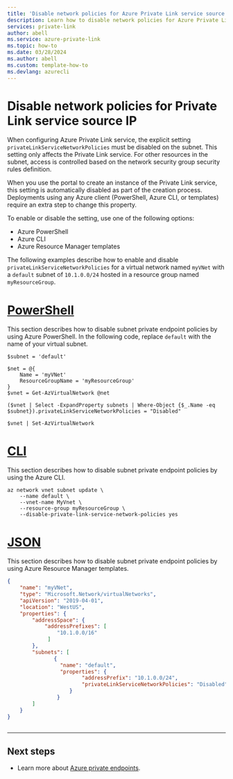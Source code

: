 ```yaml
---
title: 'Disable network policies for Azure Private Link service source IP address'
description: Learn how to disable network policies for Azure Private Link.
services: private-link
author: abell
ms.service: azure-private-link
ms.topic: how-to
ms.date: 03/28/2024
ms.author: abell 
ms.custom: template-how-to
ms.devlang: azurecli
---
```


# Disable network policies for Private Link service source IP

When configuring Azure Private Link service, the explicit setting `privateLinkServiceNetworkPolicies` must be disabled on the subnet. This setting only affects the Private Link service. For other resources in the subnet, access is controlled based on the network security group security rules definition.

When you use the portal to create an instance of the Private Link service, this setting is automatically disabled as part of the creation process. Deployments using any Azure client (PowerShell, Azure CLI, or templates) require an extra step to change this property.

To enable or disable the setting, use one of the following options:

* Azure PowerShell
* Azure CLI
* Azure Resource Manager templates

The following examples describe how to enable and disable `privateLinkServiceNetworkPolicies` for a virtual network named `myVNet` with a `default` subnet of `10.1.0.0/24` hosted in a resource group named `myResourceGroup`.

# [**PowerShell**](#tab/private-link-network-policy-powershell)

This section describes how to disable subnet private endpoint policies by using Azure PowerShell. In the following code, replace `default` with the name of your virtual subnet.

```azurepowershell
$subnet = 'default'

$net = @{
    Name = 'myVNet'
    ResourceGroupName = 'myResourceGroup'
}
$vnet = Get-AzVirtualNetwork @net

($vnet | Select -ExpandProperty subnets | Where-Object {$_.Name -eq $subnet}).privateLinkServiceNetworkPolicies = "Disabled"

$vnet | Set-AzVirtualNetwork
```

# [**CLI**](#tab/private-link-network-policy-cli)

This section describes how to disable subnet private endpoint policies by using the Azure CLI.

```azurecli
az network vnet subnet update \
    --name default \
    --vnet-name MyVnet \
    --resource-group myResourceGroup \
    --disable-private-link-service-network-policies yes
```

# [**JSON**](#tab/private-link-network-policy-json)

This section describes how to disable subnet private endpoint policies by using Azure Resource Manager templates.

```json
{ 
    "name": "myVNet", 
    "type": "Microsoft.Network/virtualNetworks", 
    "apiVersion": "2019-04-01", 
    "location": "WestUS", 
    "properties": { 
        "addressSpace": { 
            "addressPrefixes": [ 
                "10.1.0.0/16" 
             ] 
        }, 
        "subnets": [ 
               { 
                 "name": "default", 
                 "properties": { 
                        "addressPrefix": "10.1.0.0/24", 
                        "privateLinkServiceNetworkPolicies": "Disabled" 
                    } 
                } 
        ] 
    } 
} 
 
```

---

## Next steps

- Learn more about [Azure private endpoints](private-endpoint-overview.md).
